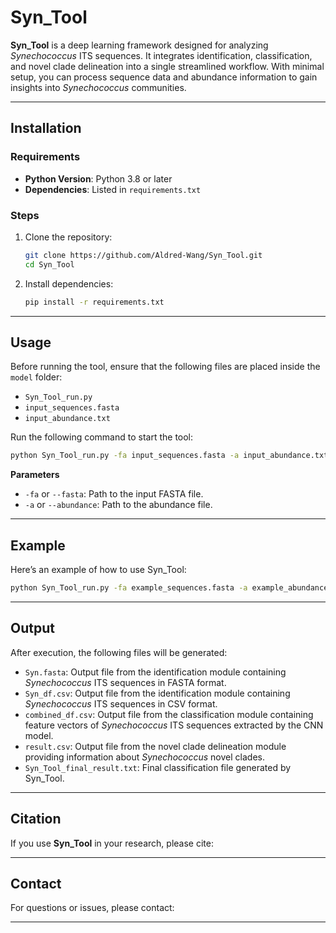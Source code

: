 # Syn_Tool
**Syn_Tool** is a deep learning framework designed for analyzing *Synechococcus* ITS sequences. It integrates identification, classification, and novel clade delineation into a single streamlined workflow. With minimal setup, you can process sequence data and abundance information to gain insights into *Synechococcus* communities.

---

## Installation

### Requirements

- **Python Version**: Python 3.8 or later  
- **Dependencies**: Listed in `requirements.txt`

### Steps

1. Clone the repository:
   ```bash
   git clone https://github.com/Aldred-Wang/Syn_Tool.git
   cd Syn_Tool
   ```

2. Install dependencies:
   ```bash
   pip install -r requirements.txt
   ```

---

## Usage

Before running the tool, ensure that the following files are placed inside the `model` folder:
- `Syn_Tool_run.py`
- `input_sequences.fasta`
- `input_abundance.txt`

Run the following command to start the tool:
```bash
python Syn_Tool_run.py -fa input_sequences.fasta -a input_abundance.txt
```

**Parameters**
- `-fa` or `--fasta`: Path to the input FASTA file.
- `-a` or `--abundance`: Path to the abundance file.

---

## Example

Here’s an example of how to use Syn_Tool:
```bash
python Syn_Tool_run.py -fa example_sequences.fasta -a example_abundance.txt
```

---

## Output

After execution, the following files will be generated:
- `Syn.fasta`: Output file from the identification module containing *Synechococcus* ITS sequences in FASTA format.
- `Syn_df.csv`: Output file from the identification module containing *Synechococcus* ITS sequences in CSV format.
- `combined_df.csv`: Output file from the classification module containing feature vectors of *Synechococcus* ITS sequences extracted by the CNN model.
- `result.csv`: Output file from the novel clade delineation module providing information about *Synechococcus* novel clades.
- `Syn_Tool_final_result.txt`: Final classification file generated by Syn_Tool.

---

## Citation

If you use **Syn_Tool** in your research, please cite:

---

## Contact

For questions or issues, please contact:

---
